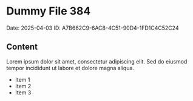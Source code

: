 # Dummy File 384

Date: 2025-04-03
ID: A7B662C9-6AC8-4C51-90D4-1FD1C4C52C24

## Content

Lorem ipsum dolor sit amet, consectetur adipiscing elit.
Sed do eiusmod tempor incididunt ut labore et dolore magna aliqua.

* Item 1
* Item 2
* Item 3

